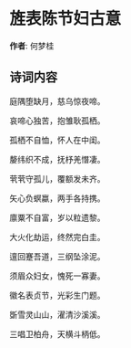 # 旌表陈节妇古意

**作者**: 何梦桂

## 诗词内容

庭隅堕缺月，慈乌惊夜啼。

哀啼心独苦，抱雏耿孤栖。

孤栖不自恤，怀人在中闺。

嫠纬织不成，抚杼羌憯凄。

茕茕守孤儿，覆额发未齐。

矢心负螟蠃，两手各持携。

廪粟不自富，岁以粒遗黎。

大火化劫运，终然完白圭。

邅回蹇吾道，三纲坠涂泥。

须眉众妇女，愧死一寡妻。

徽名表贞节，光彩生门题。

斲雪灵山山，濯清沙溪溪。

三唱卫柏舟，天横斗柄低。

